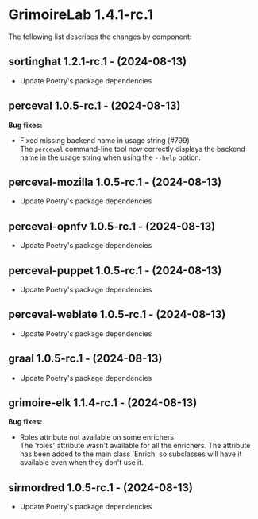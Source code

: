 # GrimoireLab 1.4.1-rc.1
The following list describes the changes by component:



  ## sortinghat 1.2.1-rc.1 - (2024-08-13)
  
  * Update Poetry's package dependencies


## perceval 1.0.5-rc.1 - (2024-08-13)

**Bug fixes:**

 * Fixed missing backend name in usage string (#799)\
   The `perceval` command-line tool now correctly displays the backend
   name in the usage string when using the `--help` option.

  ## perceval-mozilla 1.0.5-rc.1 - (2024-08-13)
  
  * Update Poetry's package dependencies
  ## perceval-opnfv 1.0.5-rc.1 - (2024-08-13)
  
  * Update Poetry's package dependencies
  ## perceval-puppet 1.0.5-rc.1 - (2024-08-13)
  
  * Update Poetry's package dependencies
  ## perceval-weblate 1.0.5-rc.1 - (2024-08-13)
  
  * Update Poetry's package dependencies
  ## graal 1.0.5-rc.1 - (2024-08-13)
  
  * Update Poetry's package dependencies
## grimoire-elk 1.1.4-rc.1 - (2024-08-13)

**Bug fixes:**

 * Roles attribute not available on some enrichers\
   The 'roles' attribute wasn't available for all the enrichers. The
   attribute has been added to the main class 'Enrich' so subclasses will
   have it available even when they don't use it.

  ## sirmordred 1.0.5-rc.1 - (2024-08-13)
  
  * Update Poetry's package dependencies
